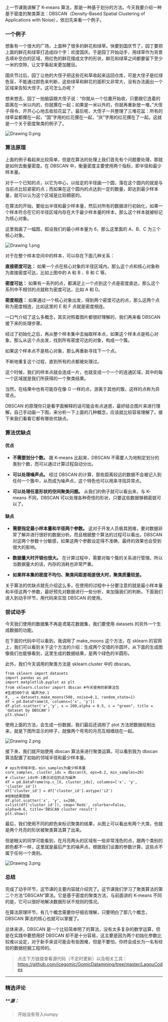 <p data-nodeid="5351" class="">上一节课我讲解了 K-means 算法，那是一种基于划分的方法。今天我要介绍一种基于密度的聚类算法：DBSCAN（Density-Based Spatial Clustering of Applications with Noise），依旧先来看一个例子。</p>


<h3 data-nodeid="4897">一个例子</h3>
<p data-nodeid="4898">想象有一个很大的广场，上面种了很多的鲜花和绿草。快要到国庆节了，园丁要把上面的鲜花和绿草打造成四个字：欢度国庆。于是园丁开始动手，用绿草作为背景去填补空白的区域，用红色的鲜花摆成文字的形状，鲜花和绿草之间都要留下至少一米的空隙，让文字看起来更加醒目。</p>
<p data-nodeid="4899">国庆节过后，园丁让他的大侄子把这些花和草收起来运回仓库，可是大侄子是红绿色盲，不能通过颜色来判断，这些绿草和鲜花的面积又非常大，没有办法画出一个区域来告知大侄子。这可怎么办呢？</p>
<p data-nodeid="5945">想来想去，园丁一拍脑袋跟大侄子说：“你就从一个位置开始收，只要跟它连着的距离在一米以内的，你就摞在一起；如果是一米以外的，你就再重新放一堆。”大侄子得令，开开心心地去收拾花盆了。最后呢，大侄子一共整理了三堆花盆：所有的绿草盆都摞在一起，“国”字用的红花摞在一起，“庆”字用的红花摞在了一起。这就是一个关于密度聚类的例子了。</p>
<p data-nodeid="5946" class=""><img src="https://s0.lgstatic.com/i/image/M00/54/D3/Ciqc1F9poIOAU_UbAAEU2flBCa0606.png" alt="Drawing 0.png" data-nodeid="5950"></p>


<h3 data-nodeid="4902">算法原理</h3>
<p data-nodeid="4903">上面的例子看起来比较简单，但是在算法的处理上我们首先有个问题要处理，那就是如何去衡量密度。在 DBSCAN 中，衡量密度主要使用两个指标，即半径和最少样本量。</p>
<p data-nodeid="4904">对于一个已知的点，以它为中心，以给定的半径画一个圆，落在这个圆内的就是与当前点比较紧密的点；而如果在这个圆内的点达到一定的数量，即达到最少样本量，就可以认为这个区域是比较稠密的。</p>
<p data-nodeid="4905">在算法的开始，要给出半径和最少样本量，然后对所有的数据进行初始化，如果一个样本符合在它的半径区域内存在大于最少样本量的样本，那么这个样本就被标记为核心对象。</p>
<p data-nodeid="6543">这里我画了一幅图，假设我们的最小样本量为 6，那么这里面的 A、B、C 为三个核心对象。</p>
<p data-nodeid="6544" class=""><img src="https://s0.lgstatic.com/i/image/M00/54/DF/CgqCHl9poIqAeDG8AAAqEEP0-C0348.png" alt="Drawing 1.png" data-nodeid="6548"></p>


<p data-nodeid="4908">对于在整个样本空间中的样本，可以存在下面几种关系：</p>
<p data-nodeid="6849" class=""><strong data-nodeid="6854">直接密度可达：</strong> 如果一个点在核心对象的半径区域内，那么这个点和核心对象称为直接密度可达，比如上图中的 A 和 B 、B 和 C 等。</p>

<p data-nodeid="7157" class=""><strong data-nodeid="7162">密度可达：</strong> 如果有一系列的点，都满足上一个点到这个点是密度直达，那么这个系列中不相邻的点就称为密度可达，比如 A 和 D。</p>

<p data-nodeid="7467" class=""><strong data-nodeid="7472">密度相连：</strong> 如果通过一个核心对象出发，得到两个密度可达的点，那么这两个点称为密度相连，比如这里的 E 和 F 点就是密度相连。</p>

<p data-nodeid="4912">一口气介绍了这么多概念，其实对照着图片都很好理解的，我们再来看 DBSCAN 接下来的处理步骤。</p>
<p data-nodeid="4913">经过了初始化之后，再从整个样本集中去抽取样本点，如果这个样本点是核心对象，那么从这个点出发，找到所有密度可达的对象，构成一个簇。</p>
<p data-nodeid="4914">如果这个样本点不是核心对象，那么再重新寻找下一个点。</p>
<p data-nodeid="4915">不断地重复这个过程，直到所有的点都被处理过。</p>
<p data-nodeid="4916">这个时候，我们的样本点就会连成一片，也就变成一个一个的连通区域，其中的每一个区域就是我们所获得的一个聚类结果。</p>
<p data-nodeid="4917">当然，在结果中也有可能存在像 G 一样的点，游离于其他的簇，这样的点称为异常点。</p>
<p data-nodeid="4918">DBSCAN 的原理你只是看字面解释的话可能会有点迷惑，最好结合图片来进行理解，自己手动画一下图，来分析一下上面的几种概念，应该就比较容易理解了。接下来我们看看它都有哪些优缺点。</p>
<h3 data-nodeid="4919">算法优缺点</h3>
<h4 data-nodeid="4920">优点</h4>
<ul data-nodeid="8438">
<li data-nodeid="8439">
<p data-nodeid="8440"><strong data-nodeid="8450">不需要划分个数。</strong> 跟 K-means 比起来，DBSCAN 不需要人为地制定划分的类别个数，而可以通过计算过程自动分出。</p>
</li>
<li data-nodeid="8441">
<p data-nodeid="8442"><strong data-nodeid="8455">可以处理噪声点。</strong> 经过 DBSCAN 的计算，那些距离较远的数据不会被记入到任何一个簇中，从而成为噪声点，这个特色也可以用来寻找异常点。</p>
</li>
<li data-nodeid="8443">
<p data-nodeid="8444" class=""><strong data-nodeid="8460">可以处理任意形状的空间聚类问题。</strong> 从我们的例子就可以看出来，与 K-means 不同，DBSCAN 可以处理各种奇怪的形状，只要这些数据够稠密就可以了。</p>
</li>
</ul>
<h4 data-nodeid="8445">缺点</h4>




<ul data-nodeid="9108">
<li data-nodeid="9109">
<p data-nodeid="9110"><strong data-nodeid="9119">需要指定最小样本量和半径两个参数。</strong> 这对于开发人员极其困难，要对数据非常了解并进行很好的数据分析。而且根据整个算法的过程可以看出，DBSCAN 对这两个参数十分敏感，如果这两个参数设定得不准确，最终的效果也会受到很大的影响。</p>
</li>
<li data-nodeid="9111">
<p data-nodeid="9112" class=""><strong data-nodeid="9124">数据量大时开销也很大。</strong> 在计算过程中，需要对每个簇的关系进行管理。所以当数据量大的话，内存的消耗也非常严重。</p>
</li>
<li data-nodeid="9113">
<p data-nodeid="9114"><strong data-nodeid="9128">如果样本集的密度不均匀、聚类间距差相差很大时，聚类质量较差。</strong></p>
</li>
</ul>


<p data-nodeid="4936">关于算法的优缺点就先介绍这么多，在使用的过程中十分要注意的就是最小样本量和半径这两个参数，最好预先对数据进行一些分析，来加强我们的判断。下面我们进入到动手环节，用代码来实现 DBSCAN 的使用。</p>
<h3 data-nodeid="4937">尝试动手</h3>
<p data-nodeid="4938">今天我们使用的数据集不再是鸢尾花数据集，我们要使用 datasets 的另外一个生成数据的功能。</p>
<p data-nodeid="4939">在下面的代码中可以看到，我调用了 make_moons 这个方法，在 sklearn 的官网上，我们可以看到关于这个方法的介绍：生成两个交错的半圆环，从下面的生成图像我们也能够看到，这里生成的数据结果，是两个绿色的半圆形。</p>
<p data-nodeid="4940">此外，我们今天调用的聚类方法是 sklearn.cluster 中的 dbscan。</p>
<pre class="lang-dart" data-nodeid="12955"><code data-language="dart">from sklearn <span class="hljs-keyword">import</span> datasets
<span class="hljs-keyword">import</span> pandas <span class="hljs-keyword">as</span> pd
<span class="hljs-keyword">import</span> matplotlib.pyplot <span class="hljs-keyword">as</span> plt
from sklearn.cluster <span class="hljs-keyword">import</span> dbscan #今天使用的新算法包
#生成<span class="hljs-number">500</span>个点 噪声为<span class="hljs-number">0.1</span>
X, _ = datasets.make_moons(<span class="hljs-number">500</span>, noise=<span class="hljs-number">0.1</span>, random_state=<span class="hljs-number">1</span>)
df = pd.DataFrame(X, columns=[<span class="hljs-string">'x'</span>, <span class="hljs-string">'y'</span>])
df.plot.scatter(<span class="hljs-string">'x'</span>,<span class="hljs-string">'y'</span>, s = <span class="hljs-number">200</span>,alpha = <span class="hljs-number">0.5</span>, c = <span class="hljs-string">"green"</span>, title = <span class="hljs-string">'dataset by DBSCAN'</span>)
plt.<span class="hljs-keyword">show</span>()
</code></pre>
<p data-nodeid="13614">使用上面的方法，会生成一份数据，我们最后还调用了 plot 方法把数据绘制出来，就是下图所显示的样子，就像两个弯弯的月亮互相缠绕在一起。</p>
<p data-nodeid="13615" class=""><img src="https://s0.lgstatic.com/i/image/M00/54/D4/Ciqc1F9poLqAX7ELAAE04XpGmxs544.png" alt="Drawing 2.png" data-nodeid="13619"></p>


<p data-nodeid="12958">接下来，我们就开始使用 dbscan 算法来进行聚类运算。可以看到我为 dbscan 算法配置了初始的邻域半径和最少样本量。</p>
<pre class="lang-dart" data-nodeid="14962"><code data-language="dart"># eps为邻域半径，min_samples为最少样本量
core_samples, cluster_ids = dbscan(X, eps=<span class="hljs-number">0.2</span>, min_samples=<span class="hljs-number">20</span>)
# cluster_ids中<span class="hljs-number">-1</span>表示对应的点为噪声
df = pd.DataFrame(np.c_[X, cluster_ids], columns=[<span class="hljs-string">'x'</span>, <span class="hljs-string">'y'</span>, <span class="hljs-string">'cluster_id'</span>])
df[<span class="hljs-string">'cluster_id'</span>] = df[<span class="hljs-string">'cluster_id'</span>].astype(<span class="hljs-string">'i2'</span>)
#绘制结果图像
df.plot.scatter(<span class="hljs-string">'x'</span>, <span class="hljs-string">'y'</span>, s=<span class="hljs-number">200</span>,
c=list(df[<span class="hljs-string">'cluster_id'</span>]), cmap=<span class="hljs-string">'Reds'</span>, colorbar=False,
alpha=<span class="hljs-number">0.6</span>, title=<span class="hljs-string">'DBSCAN cluster result'</span>)
plt.<span class="hljs-keyword">show</span>()
</code></pre>
<p data-nodeid="14963">最后，我们使用不同的颜色来标识聚类的结果，从图上可以看出有两个大类，也就是两个月亮的形状被聚类算法算了出来。</p>
<p data-nodeid="15612">但是眼尖的同学可能看到，在月亮两头的区域有一些非常浅色的点，跟两个类别的颜色都不一样，这里就是最后产生的噪声点，根据我们设置的参数计算，这些点不属于任何一个类别。</p>
<p data-nodeid="15613" class=""><img src="https://s0.lgstatic.com/i/image/M00/54/D4/Ciqc1F9poMWACalaAAGbYx90Eaw998.png" alt="Drawing 3.png" data-nodeid="15617"></p>


<h3 data-nodeid="14966">总结</h3>
<p data-nodeid="14967" class="">完成了动手环节，这节课的主要内容就介绍完了。这节课我们学习了聚类算法的第二个方法“DBSCAN”算法。它是基于密度的聚类方法，与前面讲的 K-means 不同的是，它可以很好地解决数据形状不规则的情况。</p>
<p data-nodeid="14968">在算法原理环节，有几个概念需要你仔细去理解，只要明白了那几个概念，DBSCAN 算法的核心也就可以掌握了。</p>
<p data-nodeid="15934">总体来讲，DBSCAN 是一个比较简单明了的算法，没有太多复杂的数学运算，但是在实践中要想用好 DBSCAN 却不是十分容易，这主要是因为两个初始化参数比较难以设定，对于新手来说可能会有些困难，但是不要怕，你终会成长为一名有经验的数据挖掘工程师的。</p>


<blockquote data-nodeid="14971">
<p data-nodeid="14972">点击下方链接查看源代码（不定时更新）以及相关工具：<br>
<a href="https://github.com/icegomic/GomicDatamining/tree/master/LagouCodes" data-nodeid="14987">https://github.com/icegomic/GomicDatamining/tree/master/LagouCodes</a></p>
</blockquote>

---

### 精选评论

##### **源：
> 开始没有导入numpy

